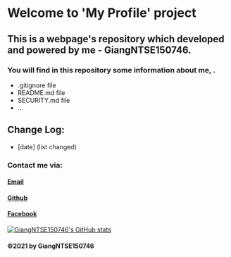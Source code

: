 # Welcome to 'My Profile' project
## This is a webpage's repository which developed and powered by me - GiangNTSE150746.

### You will find in this repository some information about me, .

* .gitignore file
* README.md file
* SECURITY.md file
* ...

## Change Log:
* [date] (list changed)

### Contact me via:
#### [Email](mailto:giangntse150746@fpt.edu.vn)
#### [Github](https://github.com/giangntse150746)
#### [Facebook](fb.com/MashiMar.2001)

[![GiangNTSE150746's GitHub stats](https://github-readme-stats.vercel.app/api?username=giangntse150746&theme=radical)](https://github.com/anuraghazra/github-readme-stats)

#### ©2021 by GiangNTSE150746
